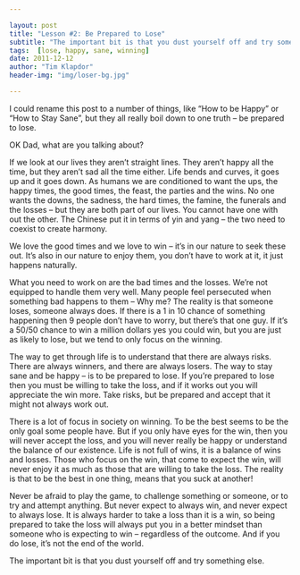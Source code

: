 ```yaml
---

layout: post
title: "Lesson #2: Be Prepared to Lose"
subtitle: "The important bit is that you dust yourself off and try something else."
tags:  [lose, happy, sane, winning]
date: 2011-12-12
author: "Tim Klapdor"
header-img: "img/loser-bg.jpg"

---
```


I could rename this post to a number of things, like “How to be Happy” or “How to Stay Sane”, but they all really boil down to one truth – be prepared to lose.

OK Dad, what are you talking about?

If we look at our lives they aren’t straight lines. They aren’t happy all the time, but they aren’t sad all the time either. Life bends and curves, it goes up and it goes down. As humans we are conditioned to want the ups, the happy times, the good times, the feast, the parties and the wins. No one wants the downs, the sadness, the hard times, the famine, the funerals and the losses – but they are both part of our lives. You cannot have one with out the other. The Chinese put it in terms of yin and yang – the two need to coexist to create harmony.

We love the good times and we love to win – it’s in our nature to seek these out. It’s also in our nature to enjoy them, you don’t have to work at it, it just happens naturally.

What you need to work on are the bad times and the losses. We’re not equipped to handle them very well. Many people feel persecuted when something bad happens to them – Why me? The reality is that someone loses, someone always does. If there is a 1 in 10 chance of something happening then 9 people don’t have to worry, but there’s that one guy. If it’s a 50/50 chance to win a million dollars yes you could win, but you are just as likely to lose, but we tend to only focus on the winning.

The way to get through life is to understand that there are always risks. There are always winners, and there are always losers. The way to stay sane and be happy – is to be prepared to lose. If you’re prepared to lose then you must be willing to take the loss, and if it works out you will appreciate the win more. Take risks, but be prepared and accept that it might not always work out.

There is a lot of focus in society on winning. To be the best seems to be the only goal some people have. But if you only have eyes for the win, then you will never accept the loss, and you will never really be happy or understand the balance of our existence. Life is not full of wins, it is a balance of wins and losses. Those who focus on the win, that come to expect the win, will never enjoy it as much as those that are willing to take the loss. The reality is that to be the best in one thing, means that you suck at another!

Never be afraid to play the game, to challenge something or someone, or to try and attempt anything. But never expect to always win, and never expect to always lose. It is always harder to take a loss than it is a win, so being prepared to take the loss will always put you in a better mindset than someone who is expecting to win – regardless of the outcome. And if you do lose, it’s not the end of the world.

The important bit is that you dust yourself off and try something else.
